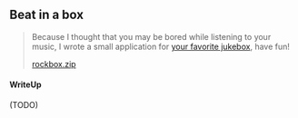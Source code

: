 ## Beat in a box

> Because I thought that you may be bored while listening to your music, I wrote a small application for [your favorite jukebox](https://www.rockbox.org/), have fun!
>
> [rockbox.zip](./lib/rockbox.zip)

#### WriteUp

(TODO)